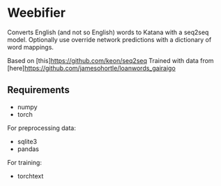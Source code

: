 # Weebifier
Converts English (and not so English) words to Katana with a seq2seq model.
Optionally use override network predictions with a dictionary of word mappings.

Based on [this]https://github.com/keon/seq2seq
Trained with data from [here]https://github.com/jamesohortle/loanwords_gairaigo

## Requirements
- numpy
- torch

For preprocessing data:
- sqlite3
- pandas

For training:
- torchtext

